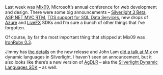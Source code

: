Last week was [Mix09](http://live.visitmix.com/), Microsoft’s annual
conference for web development and design. There were some big
announcements – [Silverlight 3
Beta](http://silverlight.net/getstarted/silverlight3/default.aspx),
[ASP.NET MVC
RTM](http://haacked.com/archive/2009/03/18/aspnet-mvc-rtw.aspx), [TDS
support for SQL Data
Services](http://blogs.msdn.com/ssds/archive/2009/03/10/9469228.aspx),
new drops of
[Azure](http://blogs.msdn.com/windowsazure/archive/2009/03/18/windows-azure-delivers-new-ctp-capabilities.aspx)
and
[LiveFX](http://blogs.msdn.com/liveframework/archive/2009/03/11/live-framework-updated.aspx)
SDKs and I’m sure a bunch of other things that I’ve forgotten.

Of course, by far the most important thing that shipped at Mix09 was
[IronRuby
0.3](http://rubyforge.org/frs/download.php/53552/ironruby-0.3.0.zip).

Jimmy has [the
details](http://feedproxy.google.com/~r/jimmy-thinking/~3/ygbSDcv9_AU/ironruby-03-released.html)
on the new release and John Lam [did a talk at
Mix](http://sessions.visitmix.com/MIX09/T22F) on dynamic languages in
Silverlight. I haven’t seen an announcement, but it also looks like
there’s a new version of [AgDLR](http://github.com/jschementi/agdlr/) –
aka the [Silverlight Dynamic Languages SDK](http://sdlsdk.codeplex.com/)
– as well.
